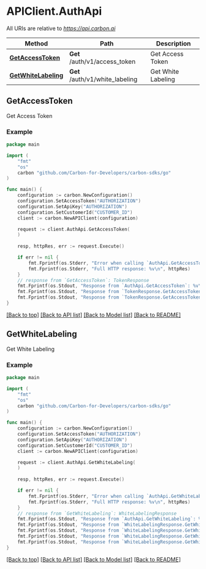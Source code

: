 # APIClient.AuthApi

All URIs are relative to *https://api.carbon.ai*

Method | Path | Description
------------- | ------------- | -------------
[**GetAccessToken**](AuthApi.md#GetAccessToken) | **Get** /auth/v1/access_token | Get Access Token
[**GetWhiteLabeling**](AuthApi.md#GetWhiteLabeling) | **Get** /auth/v1/white_labeling | Get White Labeling



## GetAccessToken

Get Access Token

### Example

```go
package main

import (
    "fmt"
    "os"
    carbon "github.com/Carbon-for-Developers/carbon-sdks/go"
)

func main() {
    configuration := carbon.NewConfiguration()
    configuration.SetAccessToken("AUTHORIZATION")
    configuration.SetApiKey("AUTHORIZATION")
    configuration.SetCustomerId("CUSTOMER_ID")
    client := carbon.NewAPIClient(configuration)

    request := client.AuthApi.GetAccessToken(
    )
    
    resp, httpRes, err := request.Execute()

    if err != nil {
        fmt.Fprintf(os.Stderr, "Error when calling `AuthApi.GetAccessToken``: %v\n", err)
        fmt.Fprintf(os.Stderr, "Full HTTP response: %v\n", httpRes)
    }
    // response from `GetAccessToken`: TokenResponse
    fmt.Fprintf(os.Stdout, "Response from `AuthApi.GetAccessToken`: %v\n", resp)
    fmt.Fprintf(os.Stdout, "Response from `TokenResponse.GetAccessToken.AccessToken`: %v\n", resp.AccessToken)
    fmt.Fprintf(os.Stdout, "Response from `TokenResponse.GetAccessToken.RefreshToken`: %v\n", resp.RefreshToken)
}
```

[[Back to top]](#) [[Back to API list]](../README.md#documentation-for-api-endpoints)
[[Back to Model list]](../README.md#documentation-for-models)
[[Back to README]](../README.md)


## GetWhiteLabeling

Get White Labeling



### Example

```go
package main

import (
    "fmt"
    "os"
    carbon "github.com/Carbon-for-Developers/carbon-sdks/go"
)

func main() {
    configuration := carbon.NewConfiguration()
    configuration.SetAccessToken("AUTHORIZATION")
    configuration.SetApiKey("AUTHORIZATION")
    configuration.SetCustomerId("CUSTOMER_ID")
    client := carbon.NewAPIClient(configuration)

    request := client.AuthApi.GetWhiteLabeling(
    )
    
    resp, httpRes, err := request.Execute()

    if err != nil {
        fmt.Fprintf(os.Stderr, "Error when calling `AuthApi.GetWhiteLabeling``: %v\n", err)
        fmt.Fprintf(os.Stderr, "Full HTTP response: %v\n", httpRes)
    }
    // response from `GetWhiteLabeling`: WhiteLabelingResponse
    fmt.Fprintf(os.Stdout, "Response from `AuthApi.GetWhiteLabeling`: %v\n", resp)
    fmt.Fprintf(os.Stdout, "Response from `WhiteLabelingResponse.GetWhiteLabeling.RemoveBranding`: %v\n", resp.RemoveBranding)
    fmt.Fprintf(os.Stdout, "Response from `WhiteLabelingResponse.GetWhiteLabeling.Integrations`: %v\n", resp.Integrations)
    fmt.Fprintf(os.Stdout, "Response from `WhiteLabelingResponse.GetWhiteLabeling.CustomLimits`: %v\n", resp.CustomLimits)
    fmt.Fprintf(os.Stdout, "Response from `WhiteLabelingResponse.GetWhiteLabeling.ConnectorSettings`: %v\n", resp.ConnectorSettings)
}
```

[[Back to top]](#) [[Back to API list]](../README.md#documentation-for-api-endpoints)
[[Back to Model list]](../README.md#documentation-for-models)
[[Back to README]](../README.md)

